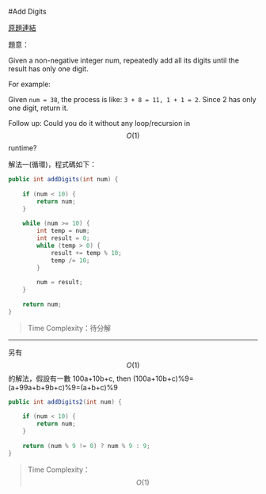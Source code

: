 #Add Digits

[原題連結](https://leetcode.com/problems/add-digits/)

題意：

Given a non-negative integer num, repeatedly add all its digits until the result has only one digit.

For example:

Given ```num = 38```, the process is like: ```3 + 8 = 11, 1 + 1 = 2```. Since 2 has only one digit, return it.

Follow up:
Could you do it without any loop/recursion in $$O(1)$$ runtime?

解法一(循環)，程式碼如下：

```java
public int addDigits(int num) {
    
    if (num < 10) {
        return num;
    }
    
    while (num >= 10) {
        int temp = num;
        int result = 0;
        while (temp > 0) {
            result += temp % 10;
            temp /= 10;
        }
        
        num = result;
    }
    
    return num;
}
```
> Time Complexity：待分解

---
另有$$O(1)$$的解法，假設有一數 100a+10b+c, then (100a+10b+c)%9=(a+99a+b+9b+c)%9=(a+b+c)%9


```java
public int addDigits2(int num) {
    
    if (num < 10) {
        return num;
    }
    
    return (num % 9 != 0) ? num % 9 : 9;
}
```

> Time Complexity：$$O(1)$$